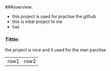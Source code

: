 ###overview:

- this project is used for practise the github
- this is intial project to me 
- haii

<h3>Tittle:</h3>
<p>the project is nice and it used for the man parctise</p>
<table>
<tr>
<td>row1</td>
<td>row2</td>
</tr>
</table>



